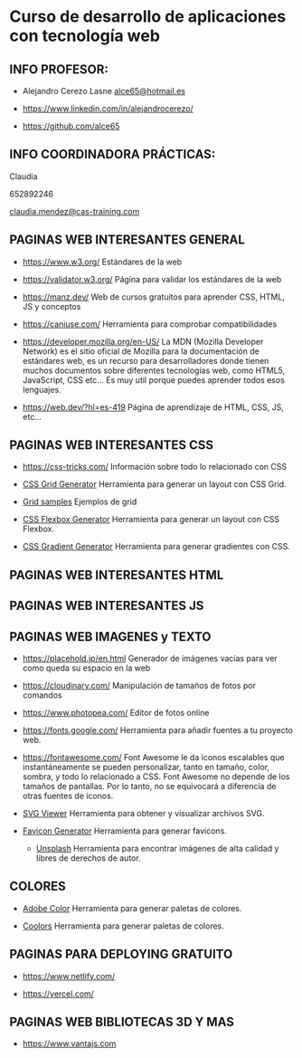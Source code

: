 # Curso de desarrollo de aplicaciones con tecnología web

## INFO PROFESOR:

- Alejandro Cerezo Lasne alce65@hotmail.es

- https://www.linkedin.com/in/alejandrocerezo/

- https://github.com/alce65

## INFO COORDINADORA PRÁCTICAS:

Claudia

652892246

claudia.mendez@cas-training.com

## PAGINAS WEB INTERESANTES GENERAL

- https://www.w3.org/
  Estándares de la web

- https://validator.w3.org/
  Página para validar los estándares de la web

- https://manz.dev/
  Web de cursos gratuitos para aprender CSS, HTML, JS y conceptos

- https://caniuse.com/
  Herramienta para comprobar compatibilidades

- https://developer.mozilla.org/en-US/
  La MDN (Mozilla Developer Network) es el sitio oficial de Mozilla para la documentación de estándares web, es un recurso para desarrolladores donde tienen muchos documentos sobre diferentes tecnologías web, como HTML5, JavaScript, CSS etc... Es muy util porque puedes aprender todos esos lenguajes.

- https://web.dev/?hl=es-419
  Página de aprendizaje de HTML, CSS, JS, etc...

## PAGINAS WEB INTERESANTES CSS

- https://css-tricks.com/
  Información sobre todo lo relacionado con CSS

- [CSS Grid Generator](https://cssgrid-generator.netlify.app/)
  Herramienta para generar un layout con CSS Grid.

- [Grid samples](https://bentogrids.com/)
  Ejemplos de grid

- [CSS Flexbox Generator](https://the-echoplex.net/flexyboxes/)
  Herramienta para generar un layout con CSS Flexbox.

- [CSS Gradient Generator](https://cssgradient.io/)
  Herramienta para generar gradientes con CSS.

## PAGINAS WEB INTERESANTES HTML

## PAGINAS WEB INTERESANTES JS

## PAGINAS WEB IMAGENES y TEXTO

- https://placehold.jp/en.html
  Generador de imágenes vacías para ver como queda su espacio en la web

- https://cloudinary.com/
  Manipulación de tamaños de fotos por comandos

- https://www.photopea.com/
  Editor de fotos online

- https://fonts.google.com/
  Herramienta para añadir fuentes a tu proyecto web.

- https://fontawesome.com/
  Font Awesome le da iconos escalables que instantáneamente se pueden personalizar, tanto en tamaño, color, sombra, y todo lo relacionado a CSS. Font Awesome no depende de los tamaños de pantallas. Por lo tanto, no se equivocará a diferencia de otras fuentes de iconos.

- [SVG Viewer](https://www.svgviewer.dev/)
  Herramienta para obtener y visualizar archivos SVG.

- [Favicon Generator](https://www.favicon-generator.org/)
  Herramienta para generar favicons.

  - [Unsplash](https://unsplash.com/)
    Herramienta para encontrar imágenes de alta calidad y libres de derechos de autor.

## COLORES

- [Adobe Color](https://color.adobe.com/create)
  Herramienta para generar paletas de colores.

- [Coolors](https://coolors.co/)
  Herramienta para generar paletas de colores.

## PAGINAS PARA DEPLOYING GRATUITO

- https://www.netlify.com/

- https://vercel.com/

## PAGINAS WEB BIBLIOTECAS 3D Y MAS

- https://www.vantajs.com

